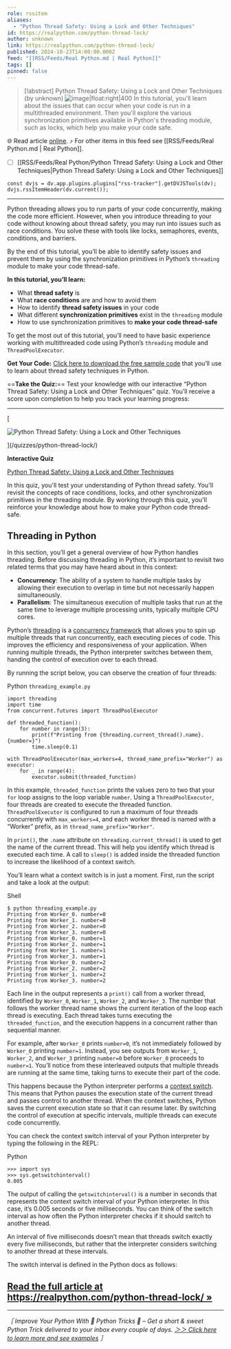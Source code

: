 ```yaml
---
role: rssitem
aliases:
  - "Python Thread Safety: Using a Lock and Other Techniques"
id: https://realpython.com/python-thread-lock/
author: unknown
link: https://realpython.com/python-thread-lock/
published: 2024-10-23T14:00:00.000Z
feed: "[[RSS/Feeds/Real Python.md | Real Python]]"
tags: []
pinned: false
---
```


> [!abstract] Python Thread Safety: Using a Lock and Other Techniques (by unknown)
> ![image|float:right|400](https://files.realpython.com/media/Thread-Safety-in-Python_Watermarked.434d0dbc3127.jpg) In this tutorial, you'll learn about the issues that can occur when your code is run in a multithreaded environment. Then you'll explore the various synchronization primitives available in Python's threading module, such as locks, which help you make your code safe.

🌐 Read article [online](https://realpython.com/python-thread-lock/). ⤴ For other items in this feed see [[RSS/Feeds/Real Python.md | Real Python]].

- [ ] [[RSS/Feeds/Real Python/Python Thread Safety꞉ Using a Lock and Other Techniques|Python Thread Safety꞉ Using a Lock and Other Techniques]]

~~~dataviewjs
const dvjs = dv.app.plugins.plugins["rss-tracker"].getDVJSTools(dv);
dvjs.rssItemHeader(dv.current());
~~~

- - -

Python threading allows you to run parts of your code concurrently, making the code more efficient. However, when you introduce threading to your code without knowing about thread safety, you may run into issues such as race conditions. You solve these with tools like locks, semaphores, events, conditions, and barriers.

By the end of this tutorial, you’ll be able to identify safety issues and prevent them by using the synchronization primitives in Python’s `threading` module to make your code thread-safe.

**In this tutorial, you’ll learn:**

- What **thread safety** is
- What **race conditions** are and how to avoid them
- How to identify **thread safety issues** in your code
- What different **synchronization primitives** exist in the `threading` module
- How to use synchronization primitives to **make your code thread-safe**

To get the most out of this tutorial, you’ll need to have basic experience working with multithreaded code using Python’s `threading` module and `ThreadPoolExecutor`.

**Get Your Code:** [Click here to download the free sample code](https://realpython.com/bonus/python-thread-lock-code/) that you’ll use to learn about thread safety techniques in Python.

==**Take the Quiz:**== Test your knowledge with our interactive “Python Thread Safety: Using a Lock and Other Techniques” quiz. You’ll receive a score upon completion to help you track your learning progress:

---

[

![Python Thread Safety: Using a Lock and Other Techniques](https://files.realpython.com/media/Thread-Safety-in-Python_Watermarked.434d0dbc3127.jpg)



](/quizzes/python-thread-lock/)

**Interactive Quiz**

[Python Thread Safety: Using a Lock and Other Techniques](/quizzes/python-thread-lock/)

In this quiz, you'll test your understanding of Python thread safety. You'll revisit the concepts of race conditions, locks, and other synchronization primitives in the threading module. By working through this quiz, you'll reinforce your knowledge about how to make your Python code thread-safe.

## Threading in Python[](#threading-in-python "Permanent link")

In this section, you’ll get a general overview of how Python handles threading. Before discussing threading in Python, it’s important to revisit two related terms that you may have heard about in this context:

- **Concurrency**: The ability of a system to handle multiple tasks by allowing their execution to overlap in time but not necessarily happen simultaneously.
- **Parallelism**: The simultaneous execution of multiple tasks that run at the same time to leverage multiple processing units, typically multiple CPU cores.

Python’s [threading](https://realpython.com/intro-to-python-threading/#what-is-a-thread) is a [concurrency framework](https://realpython.com/python-concurrency/) that allows you to spin up multiple threads that run concurrently, each executing pieces of code. This improves the efficiency and responsiveness of your application. When running multiple threads, the Python interpreter switches between them, handing the control of execution over to each thread.

By running the script below, you can observe the creation of four threads:

Python `threading_example.py`

```
import threading
import time
from concurrent.futures import ThreadPoolExecutor

def threaded_function():
    for number in range(3):
        print(f"Printing from {threading.current_thread().name}. {number=}")
        time.sleep(0.1)

with ThreadPoolExecutor(max_workers=4, thread_name_prefix="Worker") as executor:
    for _ in range(4):
        executor.submit(threaded_function)
```

In this example, `threaded_function` prints the values zero to two that your `for` loop assigns to the loop variable `number`. Using a `ThreadPoolExecutor`, four threads are created to execute the threaded function. `ThreadPoolExecutor` is configured to run a maximum of four threads concurrently with `max_workers=4`, and each worker thread is named with a “Worker” prefix, as in `thread_name_prefix="Worker"`.

In `print()`, the `.name` attribute on `threading.current_thread()` is used to get the name of the current thread. This will help you identify which thread is executed each time. A call to `sleep()` is added inside the threaded function to increase the likelihood of a context switch.

You’ll learn what a context switch is in just a moment. First, run the script and take a look at the output:

Shell

```
$ python threading_example.py
Printing from Worker_0. number=0
Printing from Worker_1. number=0
Printing from Worker_2. number=0
Printing from Worker_3. number=0
Printing from Worker_0. number=1
Printing from Worker_2. number=1
Printing from Worker_1. number=1
Printing from Worker_3. number=1
Printing from Worker_0. number=2
Printing from Worker_2. number=2
Printing from Worker_1. number=2
Printing from Worker_3. number=2
```

Each line in the output represents a `print()` call from a worker thread, identified by `Worker_0`, `Worker_1`, `Worker_2`, and `Worker_3`. The number that follows the worker thread name shows the current iteration of the loop each thread is executing. Each thread takes turns executing the `threaded_function`, and the execution happens in a concurrent rather than sequential manner.

For example, after `Worker_0` prints `number=0`, it’s not immediately followed by `Worker_0` printing `number=1`. Instead, you see outputs from `Worker_1`, `Worker_2`, and `Worker_3` printing `number=0` before `Worker_0` proceeds to `number=1`. You’ll notice from these interleaved outputs that multiple threads are running at the same time, taking turns to execute their part of the code.

This happens because the Python interpreter performs a [context switch](https://en.wikipedia.org/wiki/Context_switch). This means that Python pauses the execution state of the current thread and passes control to another thread. When the context switches, Python saves the current execution state so that it can resume later. By switching the control of execution at specific intervals, multiple threads can execute code concurrently.

You can check the context switch interval of your Python interpreter by typing the following in the REPL:

Python

```
>>> import sys
>>> sys.getswitchinterval()
0.005
```

The output of calling the `getswitchinterval()` is a number in seconds that represents the context switch interval of your Python interpreter. In this case, it’s 0.005 seconds or five milliseconds. You can think of the switch interval as how often the Python interpreter checks if it should switch to another thread.

An interval of five milliseconds doesn’t mean that threads switch exactly every five milliseconds, but rather that the interpreter considers switching to another thread at these intervals.

The switch interval is defined in the Python docs as follows:

## [Read the full article at https://realpython.com/python-thread-lock/ »](https://realpython.com/python-thread-lock/?utm_source=realpython&utm_medium=rss)

---

_［ Improve Your Python With 🐍 Python Tricks 💌 – Get a short & sweet Python Trick delivered to your inbox every couple of days. [＞＞ Click here to learn more and see examples](https://realpython.com/python-tricks/?utm_source=realpython&utm_medium=rss&utm_campaign=footer) ］_